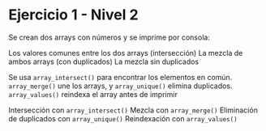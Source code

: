 # Ejercicio 1 - Nivel 2

Se crean dos arrays con números y se imprime por consola:

Los valores comunes entre los dos arrays (intersección)
La mezcla de ambos arrays (con duplicados)
La mezcla sin duplicados

Se usa `array_intersect()` para encontrar los elementos en común.  
`array_merge()` une los arrays, y `array_unique()` elimina duplicados.  
`array_values()` reindexa el array antes de imprimir

Intersección con `array_intersect()`
Mezcla con `array_merge()`
Eliminación de duplicados con `array_unique()`
Reindexación con `array_values()`
